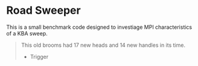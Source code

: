 Road Sweeper
============

This is a small benchmark code designed to investiage MPI characteristics of a KBA sweep.

> This old brooms had 17 new heads and 14 new handles in its time.
> - Trigger

